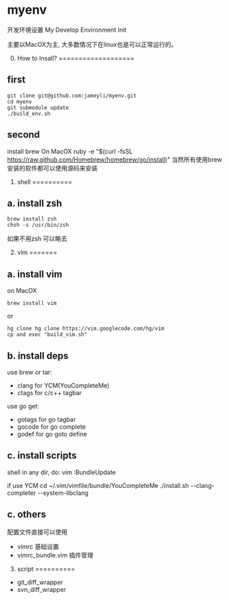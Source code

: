 myenv
=====

开发环境设置
My Develop Environment Init

主要以MacOX为主, 大多数情况下在linux也是可以正常运行的。

0. How to Insall?
===================

first
------

    git clone git@github.com:jameyli/myenv.git
    cd myenv
    git submodule update
    ./build_env.sh

second
------
install brew On MacOX
    ruby -e "$(curl -fsSL https://raw.github.com/Homebrew/homebrew/go/install)"
当然所有使用brew安装的软件都可以使用源码来安装

1. shell
==========

a. install zsh
---------------

    brew install zsh
    chsh -s /usr/bin/zsh

如果不用zsh 可以略去

2. vim
=======

a. install vim
--------------

on MacOX

    brew install vim
or

    hg clone hg clone https://vim.googlecode.com/hg/vim
    cp and exec "build_vim.sh"

b. install deps
-------------------

use brew or tar:
* clang for YCM(YouCompleteMe)
* ctags for c/c++ tagbar

use go get:
* gotags for go tagbar
* gocode for go complete
* godef for go goto define


c. install scripts
--------------------

shell in any dir, do:
    vim
    :BundleUpdate

if use YCM
    cd ~/.vim/vimfile/bundle/YouCompleteMe
    ./install.sh --clang-completer --system-libclang

c. others
-----------
配置文件直接可以使用
* vimrc   基础设置
* vimrc_bundle.vim    插件管理

3. script
==========

* git_diff_wrapper
* svn_diff_wrapper
